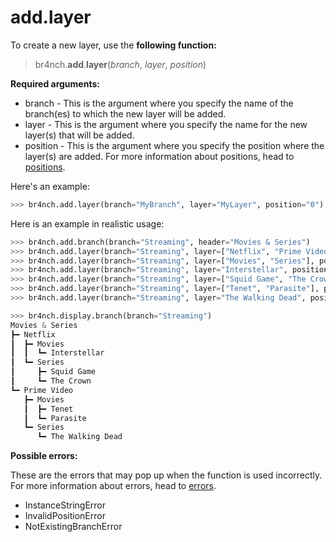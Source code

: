 # add.layer

To create a new layer, use the **following function:**

> br4nch.**add**.**layer**(*branch*, *layer*, *position*)

**Required arguments:**

- branch - This is the argument where you specify the name of the branch(es) to which the new layer will be added.
- layer - This is the argument where you specify the name for the new layer(s) that will be added.
- position - This is the argument where you specify the position where the layer(s) are added. For more information about positions, head to [positions](../../guides/positions.md).

Here's an example:

```python
>>> br4nch.add.layer(branch="MyBranch", layer="MyLayer", position="0")
```

Here is an example in realistic usage:

```python
>>> br4nch.add.branch(branch="Streaming", header="Movies & Series")
>>> br4nch.add.layer(branch="Streaming", layer=["Netflix", "Prime Video"], position="0")
>>> br4nch.add.layer(branch="Streaming", layer=["Movies", "Series"], position="*")
>>> br4nch.add.layer(branch="Streaming", layer="Interstellar", position="1.1")
>>> br4nch.add.layer(branch="Streaming", layer=["Squid Game", "The Crown"], position="1.2")
>>> br4nch.add.layer(branch="Streaming", layer=["Tenet", "Parasite"], position="2.1")
>>> br4nch.add.layer(branch="Streaming", layer="The Walking Dead", position="2.2")

>>> br4nch.display.branch(branch="Streaming")
Movies & Series
┣━ Netflix
┃  ┣━ Movies
┃  ┃  ┗━ Interstellar
┃  ┗━ Series
┃     ┣━ Squid Game
┃     ┗━ The Crown
┗━ Prime Video
   ┣━ Movies
   ┃  ┣━ Tenet
   ┃  ┗━ Parasite
   ┗━ Series
      ┗━ The Walking Dead
```

**Possible errors:**

These are the errors that may pop up when the function is used incorrectly. For more information about errors, head to [errors](../../guides/errors.md).

- InstanceStringError
- InvalidPositionError
- NotExistingBranchError

